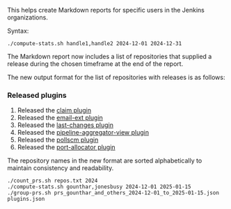 This helps create Markdown reports for specific users in the Jenkins organizations.

Syntax: 

`./compute-stats.sh handle1,handle2 2024-12-01 2024-12-31`

The Markdown report now includes a list of repositories that supplied a release during the chosen timeframe at the end of the report.

The new output format for the list of repositories with releases is as follows:

### Released plugins
1. Released the [claim plugin](https://github.com/jenkinsci/claim-plugin)
2. Released the [email-ext plugin](https://github.com/jenkinsci/email-ext-plugin)
3. Released the [last-changes plugin](https://github.com/jenkinsci/last-changes-plugin)
4. Released the [pipeline-aggregator-view plugin](https://github.com/jenkinsci/pipeline-aggregator-view-plugin)
5. Released the [pollscm plugin](https://github.com/jenkinsci/pollscm-plugin)
6. Released the [port-allocator plugin](https://github.com/jenkinsci/port-allocator-plugin)

The repository names in the new format are sorted alphabetically to maintain consistency and readability.


```
./count_prs.sh repos.txt 2024
./compute-stats.sh gounthar,jonesbusy 2024-12-01 2025-01-15
./group-prs.sh prs_gounthar_and_others_2024-12-01_to_2025-01-15.json plugins.json
```
